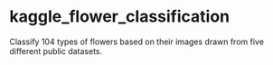 # kaggle_flower_classification
Classify 104 types of flowers based on their images drawn from five different public datasets.
